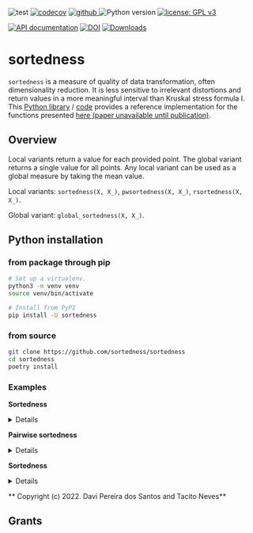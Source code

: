 ![test](https://github.com/sortedness/sortedness/workflows/test/badge.svg)
[![codecov](https://codecov.io/gh/sortedness/sortedness/branch/main/graph/badge.svg)](https://codecov.io/gh/sortedness/sortedness)
<a href="https://pypi.org/project/sortedness">
<img src="https://img.shields.io/github/v/release/sortedness/sortedness?display_name=tag&sort=semver&color=blue" alt="github">
</a>
![Python version](https://img.shields.io/badge/python-3.8+-blue.svg)
[![license: GPL v3](https://img.shields.io/badge/License-GPLv3-blue.svg)](https://www.gnu.org/licenses/gpl-3.0)

<!-- [![arXiv](https://img.shields.io/badge/arXiv-2109.06028-b31b1b.svg?style=flat-square)](https://arxiv.org/abs/2109.06028) --->
[![API documentation](https://img.shields.io/badge/doc-API%20%28auto%29-a0a0a0.svg)](https://sortedness.github.io/sortedness)
[![DOI](https://zenodo.org/badge/513273889.svg)](https://zenodo.org/badge/latestdoi/513273889)
[![Downloads](https://static.pepy.tech/badge/sortedness)](https://pepy.tech/project/sortedness)


# sortedness

`sortedness` is a measure of quality of data transformation, often dimensionality reduction.
It is less sensitive to irrelevant distortions and return values in a more meaningful interval than Kruskal stress formula I.
<br>This [Python library](https://pypi.org/project/sortedness) / [code](https://github.com/sortedness/sortedness) provides a reference implementation for the functions presented [here (paper unavailable until publication)](https://scholar.google.com/scholar?hl=en&as_sdt=0%2C5&q=Nonparametric+Dimensionality+Reduction+Quality+Assessment+based+on+Sortedness+of+Unrestricted+Neighborhood&btnG=).

## Overview
Local variants return a value for each provided point. The global variant returns a single value for all points.
Any local variant can be used as a global measure by taking the mean value.

Local variants: `sortedness(X, X_)`, `pwsortedness(X, X_)`, `rsortedness(X, X_)`.

Global variant: `global_sortedness(X, X_)`.

## Python installation
### from package through pip
```bash
# Set up a virtualenv. 
python3 -m venv venv
source venv/bin/activate

# Install from PyPI
pip install -U sortedness
```

### from source
```bash
git clone https://github.com/sortedness/sortedness
cd sortedness
poetry install
```


### Examples

**Sortedness**
<details>
<p>

```python3

import numpy as np
from numpy.random import permutation
from sklearn.decomposition import PCA

from sortedness import sortedness

# Some synthetic data.
mean = (1, 2)
cov = np.eye(2)
rng = np.random.default_rng(seed=0)
original = rng.multivariate_normal(mean, cov, size=12)
projected2 = PCA(n_components=2).fit_transform(original)
projected1 = PCA(n_components=1).fit_transform(original)
np.random.seed(0)
projectedrnd = permutation(original)

# Print `min`, `mean`, and `max` values.
s = sortedness(original, original)
print(min(s), sum(s) / len(s), max(s))
"""
1.0 1.0 1.0
"""
```

```python3

s = sortedness(original, projected2)
print(min(s), sum(s) / len(s), max(s))
"""
1.0 1.0 1.0
"""
```

```python3

s = sortedness(original, projected1)
print(min(s), sum(s) / len(s), max(s))
"""
0.432937128932 0.7813889452999166 0.944810120534
"""
```

```python3

s = sortedness(original, projectedrnd)
print(min(s), sum(s) / len(s), max(s))
"""
-0.578096068617 -0.06328160775358334 0.396112816715
"""
```


</p>
</details>

**Pairwise sortedness**
<details>
<p>

```python3

import numpy as np
from numpy.random import permutation
from sklearn.decomposition import PCA

from sortedness import pwsortedness

# Some synthetic data.
mean = (1, 2)
cov = np.eye(2)
rng = np.random.default_rng(seed=0)
original = rng.multivariate_normal(mean, cov, size=12)
projected2 = PCA(n_components=2).fit_transform(original)
projected1 = PCA(n_components=1).fit_transform(original)
np.random.seed(0)
projectedrnd = permutation(original)

# Print `min`, `mean`, and `max` values.
s = pwsortedness(original, original)
print(min(s), sum(s) / len(s), max(s))
"""
1.0 1.0 1.0
"""
```

```python3

s = pwsortedness(original, projected2)
print(min(s), sum(s) / len(s), max(s))
"""
1.0 1.0 1.0
"""
```

```python3

s = pwsortedness(original, projected1)
print(min(s), sum(s) / len(s), max(s))
"""
0.730078995423 0.7744573488776667 0.837310352695
"""
```

```python3

s = pwsortedness(original, projectedrnd)
print(min(s), sum(s) / len(s), max(s))
"""
-0.198780473657 -0.0645984203715 0.147224384381
"""
```


</p>
</details>

**Sortedness**
<details>
<p>

```python3

import numpy as np
from numpy.random import permutation
from sklearn.decomposition import PCA

from sortedness import global_pwsortedness

# Some synthetic data.
mean = (1, 2)
cov = np.eye(2)
rng = np.random.default_rng(seed=0)
original = rng.multivariate_normal(mean, cov, size=12)
projected2 = PCA(n_components=2).fit_transform(original)
projected1 = PCA(n_components=1).fit_transform(original)
np.random.seed(0)
projectedrnd = permutation(original)

# Print measurement result and p-value.
s = global_pwsortedness(original, original)
print(list(s))
"""
[1.0, 3.6741408919675163e-93]
"""
```

```python3

s = global_pwsortedness(original, projected2)
print(list(s))
"""
[1.0, 3.6741408919675163e-93]
"""
```

```python3

s = global_pwsortedness(original, projected1)
print(list(s))
"""
[0.7715617715617715, 5.240847664048334e-20]
"""
```

```python3

s = global_pwsortedness(original, projectedrnd)
print(list(s))
"""
[-0.06107226107226107, 0.46847188611226276]
"""
```


</p>
</details>


** Copyright (c) 2022. Davi Pereira dos Santos and Tacito Neves**





## Grants
